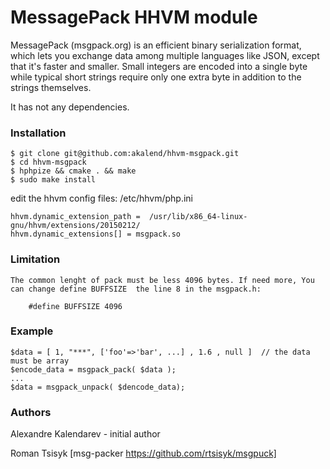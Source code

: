 # MessagePack HHVM module 

MessagePack (msgpack.org) is an efficient binary serialization format, which lets you exchange data among multiple languages like JSON, except that it's faster and smaller. Small integers are encoded into a single byte while typical short strings require only one extra byte in addition to the strings themselves.

It has not any dependencies.  

### Installation

	
	$ git clone git@github.com:akalend/hhvm-msgpack.git
	$ cd hhvm-msgpack
	$ hphpize && cmake . && make
	$ sudo make install

edit the hhvm config files: /etc/hhvm/php.ini 

	hhvm.dynamic_extension_path =  /usr/lib/x86_64-linux-gnu/hhvm/extensions/20150212/
	hhvm.dynamic_extensions[] = msgpack.so

### Limitation
	The common lenght of pack must be less 4096 bytes. If need more, You can change define BUFFSIZE  the line 8 in the msgpack.h:

		#define BUFFSIZE 4096


### Example

	$data = [ 1, "***", ['foo'=>'bar', ...] , 1.6 , null ]  // the data must be array
	$encode_data = msgpack_pack( $data );
	...
	$data = msgpack_unpack( $dencode_data);



### Authors

Alexandre Kalendarev - initial author

Roman Tsisyk [msg-packer https://github.com/rtsisyk/msgpuck]
